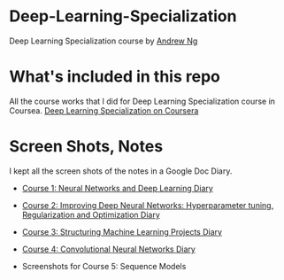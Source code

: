# Deep-Learning-Specialization
Deep Learning Specialization course by [Andrew Ng](http://www.andrewng.org/)

# What's included in this repo
All the course works that I did for Deep Learning Specialization course in Coursea. [Deep Learning Specialization on Coursera](https://www.coursera.org/specializations/deep-learning)

# Screen Shots, Notes
I kept all the screen shots of the notes in a Google Doc Diary.
- [Course 1: Neural Networks and Deep Learning Diary](https://docs.google.com/document/d/1l9buKWR4Quq8830HBItJZ2lgCdivRpCr2WKdwsaIml8/edit?usp=sharing)
- [Course 2: Improving Deep Neural Networks: Hyperparameter tuning, Regularization and Optimization Diary](https://docs.google.com/document/d/1NLT3-Z1Qt7o7UASfSNs-yWq_S-7w-j5a_mXFHnTv2lQ/edit?usp=sharing)

- [Course 3: Structuring Machine Learning Projects Diary](https://docs.google.com/document/d/1TzNqnd1VlQesx8NMkUbb4Tupu9PcIBk3eEMEW20pLUg/edit?usp=sharing)

- [Course 4: Convolutional Neural Networks Diary](https://docs.google.com/document/d/1Xt2ZN0x2pGnRRX9-kefGU4J1UKriXTUsw-uob9MbDdY/edit?usp=sharing)

- Screenshots for Course 5: Sequence Models

